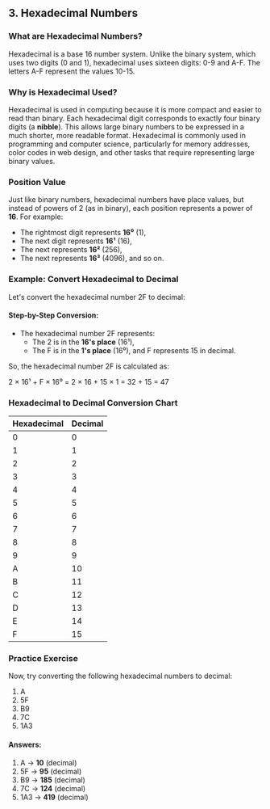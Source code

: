 ## 3. Hexadecimal Numbers

### What are Hexadecimal Numbers?
Hexadecimal is a base 16 number system. Unlike the binary system, which uses two digits (0 and 1), hexadecimal uses sixteen digits: 0-9 and A-F. The letters A-F represent the values 10-15. 

### Why is Hexadecimal Used?
Hexadecimal is used in computing because it is more compact and easier to read than binary. Each hexadecimal digit corresponds to exactly four binary digits (a **nibble**). This allows large binary numbers to be expressed in a much shorter, more readable format. Hexadecimal is commonly used in programming and computer science, particularly for memory addresses, color codes in web design, and other tasks that require representing large binary values.

### Position Value
Just like binary numbers, hexadecimal numbers have place values, but instead of powers of 2 (as in binary), each position represents a power of **16**. For example:
- The rightmost digit represents **16⁰** (1),
- The next digit represents **16¹** (16),
- The next represents **16²** (256),
- The next represents **16³** (4096), and so on.

### Example: Convert Hexadecimal to Decimal

Let's convert the hexadecimal number 2F to decimal:

#### Step-by-Step Conversion:
- The hexadecimal number 2F represents:
  - The 2 is in the **16's place** (16¹),
  - The F is in the **1's place** (16⁰), and F represents 15 in decimal.

So, the hexadecimal number 2F is calculated as:

2 × 16¹ + F × 16⁰
= 2 × 16 + 15 × 1
= 32 + 15
= 47

### Hexadecimal to Decimal Conversion Chart

| Hexadecimal | Decimal |
|-------------|---------|
| 0           | 0       |
| 1           | 1       |
| 2           | 2       |
| 3           | 3       |
| 4           | 4       |
| 5           | 5       |
| 6           | 6       |
| 7           | 7       |
| 8           | 8       |
| 9           | 9       |
| A           | 10      |
| B           | 11      |
| C           | 12      |
| D           | 13      |
| E           | 14      |
| F           | 15      |

### Practice Exercise

Now, try converting the following hexadecimal numbers to decimal:

1. A
2. 5F
3. B9
4. 7C
5. 1A3






   

#### Answers:
1. A → **10** (decimal)
2. 5F → **95** (decimal)
3. B9 → **185** (decimal)
4. 7C → **124** (decimal)
5. 1A3 → **419** (decimal)


